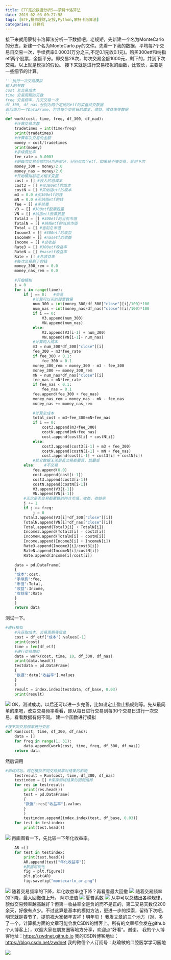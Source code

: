 ```yaml
---
title: ETF定投数据分析5——蒙特卡洛算法
date: 2019-02-03 09:27:58
tags: [ETF,投资理财,定投,Python,蒙特卡洛算法]
categories: 计算机
---
```

接下来就用蒙特卡洛算法分析一下数据吧。老规矩，先新建一个名为MonteCarlo的分支，新建一个名为MonteCarlo.py的文件。先看一下我的数据，平均每7个交易日交易一次，手续费率0.0003(万分之三,不足0.1元收0.1元)。购买300etf和纳指etf两个股票，金额平分。即交易28次，每次交易金额1000元，剩下的，并到下次交易。以上就是模拟的假设。
接下来就是进行交易模拟的函数，比较长，主要是一些细节的计算。
```python
'''执行一次交易模拟
输入的参数
cost 总交易成本
time 交易周期的天数
freq 交易频率，几天交易一次
df_300, df_nas,分别为两个定投的etf的实盘成交数据
返回值为一个DataFrame，包含每个交易日的成本，收益，收益率等数据
'''
def work(cost, time, freq, df_300, df_nad):
    #计算交易次数
    tradetimes = int(time/freq)
    print(tradetimes)
    #计算每次交易的金额
    money = cost/tradetimes
    print(money)
    #手续费比率
    fee_rate = 0.0003
    #把每次交易金额均分为两部分，分别买两个etf，如果钱不够交易，留到下次
    money_300 = money/2.0
    money_nas = money/2.0
    #开始模拟前定义相关变量
    cost = [] #投入的总成本
    cost3 = [] #买300etf的成本
    costN = [] #买纳指etf的成本
    m3 = 0.0 #买300etf的钱
    mN = 0.0 #买纳指etf的钱
    fee = [] #手续费
    V3 = [] #300etf股票数量
    VN = [] #纳指etf股票数量
    Total3 = [] #300etf的当前市值
    TotalN = [] #纳指etf的当前市值
    Total = [] #当前总市值
    Income3 = [] #300etf的收益
    IncomeN = [] #nasetf的收益
    Income = [] #总收益
    Rate3 = [] #300etf收益率
    RateN = [] #nasetf收益率
    Rate = [] #总收益率
    #每次交易剩下的钱
    money_300_rem = 0.0
    money_nas_rem = 0.0
   
    #开始模拟
    j = 0
    for i in range(time):
        if j == 0:   #交易
            #计算可以买的股票数量
            num_300 = int(money_300/df_300["close"][i]/100)*100
            num_nas = int(money_nas/df_nas["close"][i]/100)*100
            if i == 0:
                V3.append(num_300)
                VN.append(num_nas)
            else:
                V3.append(V3[i-1] + num_300)
                VN.append(VN[i-1]+ num_nas)
            #计算购入成本
            m3 = num_300*df_300["close"][i]
            fee_300 = m3*fee_rate
            if fee_300 < 0.1:
                fee_300 = 0.1
            money_300_rem = money_300 - m3 - fee_300
            money_300 += money_300_rem
            mN = num_nas*df_nas["close"][i]
            fee_nas = mN*fee_rate
            if fee_nas < 0.1:
                fee_nas = 0.1
            fee.append(fee_300 + fee_nas)
            money_nas_rem = money_nas - mN - fee_nas
            money_nas += money_nas_rem
           
            #计算总成本
            total_cost = m3+fee_300+mN+fee_nas
            if i == 0:
                cost3.append(m3+fee_300)
                costN.append(mN+fee_nas)
                cost.append(cost3[i] + costN[i])
            else:
                cost3.append(cost3[i-1] + m3 + fee_300)
                costN.append(costN[i-1] + mN + fee_nas)
                cost.append(cost[i-1] + cost3[i] + costN[i])
            #其它数据无论是否交易都要算，放最后
        else:    #不交易
            fee.append(0.0)
            cost.append(cost[i-1])
            cost3.append(cost3[i-1])
            costN.append(costN[i-1])
            V3.append(V3[i-1])
            VN.append(VN[i-1])
        #无论是否交易都要算的持仓市值，收益，收益率
        j += 1
        if j >= freq:
            j = 0
        Total3.append(V3[i]*df_300["close"][i])
        TotalN.append(VN[i]*df_nas["close"][i])
        Total.append(Total3[i] + TotalN[i])
        Income3.append(Total3[i] - cost3[i])
        IncomeN.append(TotalN[i] - costN[i])  
        Income.append(Income3[i] + IncomeN[i])
        Rate3.append(Income3[i]/cost3[i])
        RateN.append(IncomeN[i]/costN[i])
        Rate.append(Income[i]/cost[i])
       
    data = pd.DataFrame(
    {
    "成本":cost,
    "手续费":fee,
    "市值":Total,
    "收益":Income,
    "收益率":Rate
    }
    )
    return data
```
测试一下。
```python
#进行模拟
    #先获取成本，交易周期等信息
    cost = df_etf["成本"].values[-1]
    print(cost)
    time = len(df_etf)
    #进行交易模拟
    data = work(cost, time, 10, df_300, df_nas)
    print(data.head())
    testdata = pd.DataFrame(
    {
    "数据":data["收益率"].values
    }
    )
    result = index.index(testdata, df_base, 0.03)
    print(result)
```
![](https://zymblog-1258069789.cos.ap-chengdu.myqcloud.com/blog0096-mtkletf/01.png)
OK，测试成功。以后还可以进一步完善，比如设定止盈止损规则等。先从最简单的来吧，改变交易频率看看，即从每日进行交易到每30个交易日进行一次交易，看看数据有何不同。
建一个函数进行模拟
```python
#按不同交易频率进行交易
def Run(cost, time, df_300, df_nas):
    data = []
    for freq in range(1, 31):
        data.append(work(cost, time, freq, df_300, df_nas))
    return data
```
然后调用
```python
#测试成功，现在模拟不同交易频率对结果的影响
    testresult = Run(cost, time, df_300, df_nas)
    testindex = [] #保存测试结果的回测指标
    for res in testresult:
        print(res.head())
        test = pd.DataFrame(
        {
        "数据":res["收益率"].values
        }
        )
        testindex.append(index.index(test, df_base, 0.03))
    for test in testindex:
        print(test.head())
```
![](https://zymblog-1258069789.cos.ap-chengdu.myqcloud.com/blog0096-mtkletf/02.png)
再画图看一下，先比较一下年化收益率。
```python
    AR =[]
    for test in testindex:
        print(test.head())
        AR.append(test["年化收益率"])
        #数据可视化
        fig = plt.figure()
        plt.plot(AR)
        fig.savefig("montecarlo_ar.png")
```
![](https://zymblog-1258069789.cos.ap-chengdu.myqcloud.com/blog0096-mtkletf/03.png)
随着交易频率的下降，年化收益率也下降？再看看最大回撤
![](https://zymblog-1258069789.cos.ap-chengdu.myqcloud.com/blog0096-mtkletf/04.png)
随着交易频率的下降，最大回撤值上升。
阿尔法值
![](https://zymblog-1258069789.cos.ap-chengdu.myqcloud.com/blog0096-mtkletf/05.png)
夏普系数
![](https://zymblog-1258069789.cos.ap-chengdu.myqcloud.com/blog0096-mtkletf/06.png)
从中可以总结出各种规律，貌似交易频率越高越好？但第一收益率全是负的而不是正的，第二交易天数仅200余天，好像有点少。不过这算是基本的模拟方法，更进一步的探索，留待下次吧。
明天就是春节了，提前祝大家猪年吉祥！明年见！
我发文章的三个地方（对，多了一个，计算机方面的文章可能会发CSDN的博客上。所有的文章都会发在github个人博客上），欢迎大家在朋友圈等地方分享，欢迎点“好看”。谢谢。
我的个人博客地址：https://zwdnet.github.io
我的CSDN博客地址：https://blog.csdn.net/zwdnet
我的微信个人订阅号：赵瑜敏的口腔医学学习园地

![](https://zymblog-1258069789.cos.ap-chengdu.myqcloud.com/other/wx.jpg)

